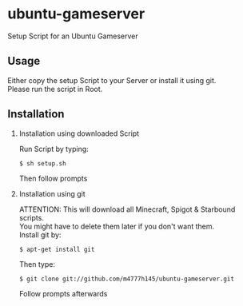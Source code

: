 # ubuntu-gameserver
Setup Script for an Ubuntu Gameserver

## Usage
Either copy the setup Script to your Server or install it using git.<br>
Please run the script in Root.

## Installation
1. Installation using downloaded Script

   Run Script by typing:

   ```
   $ sh setup.sh
   ```

   Then follow prompts

2. Installation using git

   ATTENTION: This will download all Minecraft, Spigot & Starbound scripts.<br>You might have to delete them later if you don't want them.<br>
   Install git by:

   ```
   $ apt-get install git
   ```

   Then type:

   ```
   $ git clone git://github.com/m4777h145/ubuntu-gameserver.git
   ```

   Follow prompts afterwards
